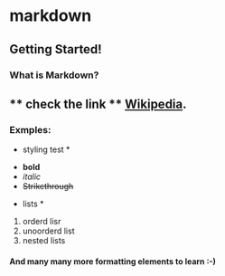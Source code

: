 # markdown
## Getting Started!
### What is Markdown?

## ** check the link ** [Wikipedia](https://en.wikipedia.org/wiki/Markdown).

### Exmples:
* styling test *
- **bold**
-  _italic_
- ~~Strikethrough~~

* lists *
1. orderd lisr
2. unoorderd list
3. nested lists

#### And many many more formatting elements to learn :-)





